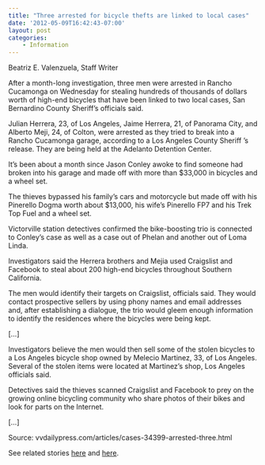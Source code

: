 ```yaml
---
title: "Three arrested for bicycle thefts are linked to local cases"
date: '2012-05-09T16:42:43-07:00'
layout: post
categories:
    - Information
---
```


Beatriz E. Valenzuela, Staff Writer

After a month-long investigation, three men were arrested in Rancho Cucamonga on Wednesday for stealing hundreds of thousands of dollars worth of high-end bicycles that have been linked to two local cases, San Bernardino County Sheriff’s officials said.  
  
Julian Herrera, 23, of Los Angeles, Jaime Herrera, 21, of Panorama City, and Alberto Meji, 24, of Colton, were arrested as they tried to break into a Rancho Cucamonga garage, according to a Los Angeles County Sheriff ’s release. They are being held at the Adelanto Detention Center.

It’s been about a month since Jason Conley awoke to find someone had broken into his garage and made off with more than $33,000 in bicycles and a wheel set.

The thieves bypassed his family’s cars and motorcycle but made off with his Pinerello Dogma worth about $13,000, his wife’s Pinerello FP7 and his Trek Top Fuel and a wheel set.

Victorville station detectives confirmed the bike-boosting trio is connected to Conley’s case as well as a case out of Phelan and another out of Loma Linda.

Investigators said the Herrera brothers and Mejia used Craigslist and Facebook to steal about 200 high-end bicycles throughout Southern California.

The men would identify their targets on Craigslist, officials said. They would contact prospective sellers by using phony names and email addresses and, after establishing a dialogue, the trio would gleem enough information to identify the residences where the bicycles were being kept.

\[…\]

Investigators believe the men would then sell some of the stolen bicycles to a Los Angeles bicycle shop owned by Melecio Martinez, 33, of Los Angeles. Several of the stolen items were located at Martinez’s shop, Los Angeles officials said.

Detectives said the thieves scanned Craigslist and Facebook to prey on the growing online bicycling community who share photos of their bikes and look for parts on the Internet.

\[…\]

Source: vvdailypress.com/articles/cases-34399-arrested-three.html

See related stories [here](https://www.hdcycling.org/2012/04/crooks-steal-33000-in-bikes-accessories/ "Crooks steal $33,000 in bikes, accessories") and [here](https://www.hdcycling.org/2012/05/report-california-top-with-cyber-crooks/ "Report: California top with cyber-crooks").